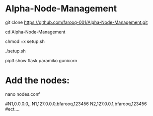 # Alpha-Node-Management

git clone https://github.com/farooq-001/Alpha-Node-Management.git

cd Alpha-Node-Management

chmod +x setup.sh

./setup.sh

pip3 show flask paramiko gunicorn

# Add the nodes:
nano nodes.conf

#N1,0.0.0.0,<username>,<password>
N1,127.0.0.0,bfarooq,123456
N2,127.0.0.1,bfarooq,123456
#ect....
